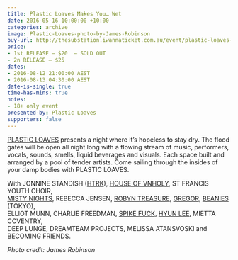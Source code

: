 ```yaml
---
title: Plastic Loaves Makes You… Wet
date: 2016-05-16 10:00:00 +10:00
categories: archive
image: Plastic-Loaves-photo-by-James-Robinson
buy-url: http://thesubstation.iwannaticket.com.au/event/plastic-loaves-makes-youwet-MTEwODc
price:
- 1st RELEASE – $20  – SOLD OUT
- 2n RELEASE – $25
dates:
- 2016-08-12 21:00:00 AEST
- 2016-08-13 04:30:00 AEST
date-is-single: true
time-has-mins: true
notes:
- 18+ only event
presented-by: Plastic Loaves
supporters: false
---
```


[PLASTIC LOAVES](http://www.plasticloaves.com/) presents a night where it’s hopeless to stay dry. The flood gates will be open all night long with a flowing stream of music, performers, vocals, sounds, smells, liquid beverages and visuals. Each space built and arranged by a pool of tender artists. Come sailing through the insides of your damp bodies with PLASTIC LOAVES.

With JONNINE STANDISH ([HTRK](http://www.yourcomicbookfantasy.com/)), [HOUSE OF VNHOLY](http://www.houseofvnholy.com/), ST FRANCIS YOUTH CHOIR,  
[MISTY NIGHTS](https://soundcloud.com/mistynightsdisco), REBECCA JENSEN, [ROBYN TREASURE](https://soundcloud.com/robyntreasure), [GREGOR](http://chaptermusic.com/store/gregor/thoughts-faults/), [BEANIES](https://soundcloud.com/beanies-2) (TOKYO),  
ELLIOT MUNN, CHARLIE FREEDMAN, [SPIKE FUCK](https://soundcloud.com/spike-fuck), [HYUN LEE](http://www.hyunleee.com/), MIETTA COVENTRY,  
DEEP LUNGE, DREAMTEAM PROJECTS, MELISSA ATANSVOSKI and BECOMING FRIENDS.

_Photo credit: James Robinson_

